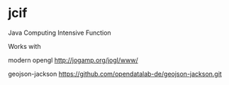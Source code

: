 # jcif
Java Computing Intensive Function


Works with 

modern opengl
http://jogamp.org/jogl/www/

geojson-jackson
https://github.com/opendatalab-de/geojson-jackson.git


